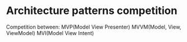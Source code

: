 # Architecture patterns competition
Competition between:
MVP(Model View Presenter)
MVVM(Model, View, ViewModel)
MVI(Model View Intent)
